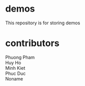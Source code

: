 # demos
This repository is for storing demos

# contributors
Phuong Pham</br>
Huy Ho</br>
Minh Kiet</br>
Phuc Duc</br>
Noname
